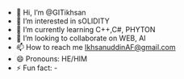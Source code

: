 - 👋 Hi, I’m @GITikhsan
- 👀 I’m interested in sOLIDITY
- 🌱 I’m currently learning C++,C#, PHYTON
- 💞️ I’m looking to collaborate on WEB, AI
- 📫 How to reach me IkhsanuddinAF@gmail.com
- 😄 Pronouns: HE/HIM
- ⚡ Fun fact: -

<!---
GITikhsan/GITikhsan is a ✨ special ✨ repository because its `README.md` (this file) appears on your GitHub profile.
You can click the Preview link to take a look at your changes.
--->
